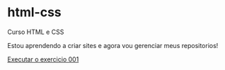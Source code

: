 # html-css
 Curso HTML e CSS

Estou aprendendo a criar sites e agora vou gerenciar meus repositorios!

<a href ="https://ruanbsa.github.io/html-css/exercicios/ex001/index.html">Executar o exercicio 001</a>